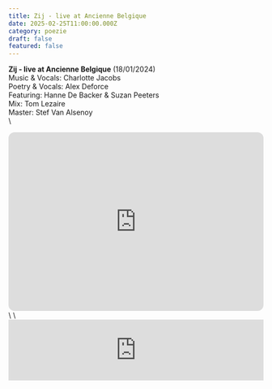 ```yaml
---
title: Zij - live at Ancienne Belgique
date: 2025-02-25T11:00:00.000Z
category: poezie
draft: false
featured: false
---
```

**Zij - live at Ancienne Belgique** (18/01/2024)\
Music & Vocals: Charlotte Jacobs\
Poetry & Vocals: Alex Deforce\
⁠Featuring: Hanne De Backer & Suzan Peeters\
⁠Mix: Tom Lezaire\
⁠Master: Stef Van Alsenoy\
\
<iframe style="border-radius:12px" src="https://open.spotify.com/embed/album/6EK5ckJmknsWN9aCRqOLUI?utm_source=generator" width="100%" height="352" frameBorder="0" allowfullscreen="" allow="autoplay; clipboard-write; encrypted-media; fullscreen; picture-in-picture" loading="lazy"></iframe>\
\
<iframe style="border: 0; width: 100%; height: 120px;" src="https://bandcamp.com/EmbeddedPlayer/track=2374368863/size=large/bgcol=ffffff/linkcol=0687f5/tracklist=false/artwork=small/transparent=true/" seamless><a href="https://alexdeforce.bandcamp.com/track/zij-live-at-ancienne-belgique">Zij - live at Ancienne Belgique by Charlotte Jacobs &amp; Alex Deforce ft. Hanne De Backer, Suzan Peeters</a></iframe>
